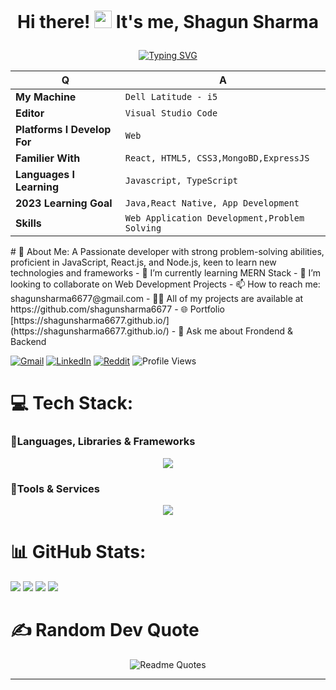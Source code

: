 # <p align="center">Hi there! <img src="https://media.giphy.com/media/hvRJCLFzcasrR4ia7z/giphy.gif" width="28"> It's me, Shagun Sharma</p>
<!-- <img src="https://user-images.githubusercontent.com/74038190/212284100-561aa473-3905-4a80-b561-0d28506553ee.gif"/> -->
<div align="center">

[![Typing SVG](https://readme-typing-svg.herokuapp.com?font=Fira+Code&size=25&pause=800&color=28F765&width=480&lines=Aspiring+Full+Stack+Web+Developer)](https://git.io/typing-svg)

</div>

<div align="center">

| Q                           | A                                        |
| --------------------------- | ---------------------------------------- |
| **My Machine**              | `Dell Latitude - i5`                |
| **Editor**                  | `Visual Studio Code`                     |
| **Platforms I Develop For** | `Web`                       |
| **Familier With**           | `React, HTML5, CSS3,MongoBD,ExpressJS` |
| **Languages I Learning**    | `Javascript, TypeScript`                   |
| **2023 Learning Goal**      | `Java,React Native, App Development`   |
| **Skills**                  | `Web Application Development,Problem Solving` |
  

</div>
# 💫 About Me:
A Passionate developer with strong problem-solving abilities, proficient in JavaScript, React.js, and Node.js, keen to learn new technologies and frameworks
- 🌱 I’m currently learning MERN Stack 
- 👯 I’m looking to collaborate on Web Development Projects 
- 📫 How to reach me: shagunsharma6677@gmail.com
- 👨‍💻 All of my projects are available at https://github.com/shagunsharma6677
- 🌐 Portfolio [https://shagunsharma6677.github.io/](https://shagunsharma6677.github.io/)  
- 💬 Ask me about Frondend & Backend 

[![Gmail](https://img.shields.io/badge/Gmail-D14836?style=for-the-badge&logo=gmail&logoColor=white)](https://www.google.com/url?sa=t&rct=j&q=&esrc=s&source=web&cd=&cad=rja&uact=8&ved=2ahUKEwjS8qjg0vv8AhXk1TgGHd8JCpkQFnoECAsQAQ&url=http%3A%2F%2Fgmail.com%2F&usg=AOvVaw1IY5DlHv7sVJiBpcgaXCjz) [![LinkedIn](https://img.shields.io/badge/linkedin-%230077B5.svg?style=for-the-badge&logo=linkedin&logoColor=white)](https://www.linkedin.com/in/shagun-s-84b0a6238/) [![Reddit](https://img.shields.io/badge/Reddit-FF4500?style=for-the-badge&logo=reddit&logoColor=white)](https://www.reddit.com/user/i_nicCk__) ![Profile Views](https://komarev.com/ghpvc/?username=shagunsharma6677)


# 💻 Tech Stack:

### 🧩Languages, Libraries & Frameworks

<p align="center">
  <a href="https://skillicons.dev">
    <img src="https://skillicons.dev/icons?i=html,bootstrap,react,redux,tailwind,css,express,js,materialui,mongodb,babel,chakra" />
  </a>
</p>

### 🧩Tools & Services

<p align="center">
  <a href="https://skillicons.dev">
    <img src="https://skillicons.dev/icons?i=git,vercel,vite,vscode,github,heroku,firebase,netlify,nodejs,postman" />
  </a>
</p>


# 📊 GitHub Stats:

![](http://github-profile-summary-cards.vercel.app/api/cards/profile-details?username=shagunsharma6677&theme=radical) 
![](http://github-profile-summary-cards.vercel.app/api/cards/productive-time?username=shagunsharma6677&theme=radical&utcOffset=8) 
![](http://github-profile-summary-cards.vercel.app/api/cards/stats?username=shagunsharma6677&theme=radical) 
 <img src="https://github-profile-trophy.vercel.app/?username=shagunsharma6677&theme=radical" />

# ✍️ Random Dev Quote

<div align="center">

![Readme Quotes](https://quotes-github-readme.vercel.app/api?type=horizontal&theme=dracula&hide_border=true&show_icons=true)

</div>
<hr/>
